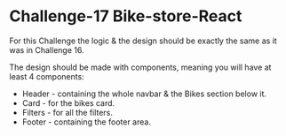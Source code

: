 # Challenge-17 Bike-store-React

For this Challenge the logic & the design should be exactly the same as it was in Challenge 16.

The design should be made with components, meaning you will have at least
4 components:
- Header - containing the whole navbar & the Bikes section below it.
- Card - for the bikes card.
- Filters - for all the filters.
- Footer - containing the footer area.